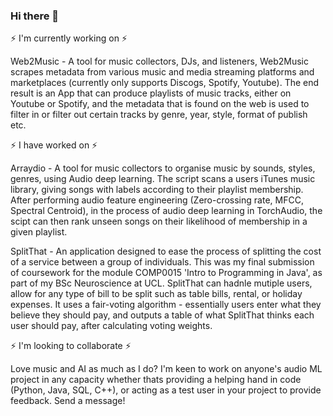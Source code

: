 ### Hi there 👋

⚡ I'm currently working on ⚡

Web2Music -  A tool for music collectors, DJs, and listeners, Web2Music scrapes metadata from various music and media streaming platforms and marketplaces (currently only supports Discogs, Spotify, Youtube). The end result is an App that can produce playlists of music tracks, either on Youtube or Spotify, and the metadata that is found on the web is used to filter in or filter out certain tracks by genre, year, style, format of publish etc.

⚡ I have worked on ⚡

Arraydio - A tool for music collectors to organise music by sounds, styles, genres, using Audio deep learning. The script scans a users iTunes music library, giving songs with labels according to their playlist membership. After performing audio feature engineering (Zero-crossing rate, MFCC, Spectral Centroid), in the process of audio deep learning in TorchAudio, the scipt can then rank unseen songs on their likelihood of membership in a given playlist.

SplitThat - An application designed to ease the process of splitting the cost of a service between a group of individuals. This was my final submission of coursework for the module COMP0015 'Intro to Programming in Java', as part of my BSc Neuroscience at UCL. SplitThat can hadnle mutiple users, allow for any type of bill to be split such as table bills, rental, or holiday expenses. It uses a fair-voting algorithm - essentially users enter what they believe they should pay, and outputs a table of what SplitThat thinks each user should pay,  after calculating voting weights.

⚡ I'm looking to collaborate ⚡

Love music and AI as much as I do? I'm keen to work on anyone's audio ML project in any capacity whether thats providing a helping hand in code (Python, Java, SQL, C++), or acting as a test user in your project to provide feedback. Send a message!





<!--
**billyderiley/billyderiley** is a ✨ _special_ ✨ repository because its `README.md` (this file) appears on your GitHub profile.

Here are some ideas to get you started:

- 🔭 I’m currently working on ... 
- 🌱 I’m currently learning ...
- 👯 I’m looking to collaborate on ...
- 🤔 I’m looking for help with ...
- 💬 Ask me about ...
- 📫 How to reach me: ...
- 😄 Pronouns: ...
- ⚡ Fun fact: ...
-->

